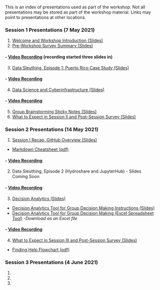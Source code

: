 This is an index of presentations used as part of the workshop. 
Not all presentations may be stored as part of the workshop material.
Links may point to presentations at other locations.

### Session 1 Presentations (7 May 2021)
1. [Welcome and Workshop Introduction (Slides)](https://docs.google.com/presentation/d/1SnLdsvksdGB58zYiA54eliNqMi_16UMsunAJFYC1xc8/edit?usp=sharing)
2. [Pre-Workshop Survey Summary (Slides)](https://docs.google.com/presentation/d/1K5bj3Zxfb0V7dWMr8-Y3pdtdgxHNS4Wk/edit#slide=id.p1)
#### - [Video Recording](https://drive.google.com/file/d/1UQbX1mJD4vDDBDTXObLoGs_8Ih_YGR_E/view?usp=sharing) (recording started three slides in)
3. [Data Sleuthing, Episode 1: Puerto Rico Case Study (Slides)](https://drive.google.com/file/d/1CZtTynLQlBv-9rAAhLs5hrF20CU-uHU5/view?usp=sharing)
#### - [Video Recording](https://drive.google.com/file/d/15n0UoVAe7PM40Tke0H8m9mFryjM5SCRC/view?usp=sharing)
4. [Data Science and Cyberinfrastructure (Slides)](https://docs.google.com/presentation/d/1glMzYz0tg7sr4eF52bYrIZD5Y2-qQCb21OthclRrLBg/edit?usp=sharing)  
#### - [Video Recording](https://drive.google.com/file/d/1vzkTamrz7UFyoE5vCmapXD62mfNpDOGb/view?usp=sharing)
5. [Group Brainstorming Sticky Notes (Slides)](https://docs.google.com/presentation/d/1yqnIilLhTc7FHgOONXvRMpHyZLhK83agvFa8VFtzlug/edit?usp=sharing)
6. [What to Expect in Session II and Post-Session Survey (Slides)](https://docs.google.com/presentation/d/1KdWBnq38U3VKUZXVx_eKVqZ1PpqWMjAXvZrF7JZ9CWI/edit?usp=sharing)

### Session 2 Presentations (14 May 2021)
1. [Session I Recap, GitHub Overview (Slides)](https://docs.google.com/presentation/d/1y3zNs99POTv_iuvUbEWARno_WSlKLmc8KWdauh6dXpw/edit?usp=sharing)
- [Markdown Cheatsheet (pdf)](https://drive.google.com/file/d/1sULkLOpCwU7QcuJ9yUTj8JKCSSz9rPTH/view?usp=sharing)
#### - [Video Recording](https://drive.google.com/file/d/1xg_FIN3hWQrI3DgAAf8bevobwZVRScgm/view?usp=sharing)
2. Data Sleuthing, Episode 2 (Hydroshare and JupyterHub) - Slides Coming Soon
#### - [Video Recording](https://drive.google.com/file/d/1DHisV4ehxJOqEpfh-Xqm3uiHgtj5jJ4H/view?usp=sharing)
3. [Decision Analytics (Slides)](https://docs.google.com/presentation/d/1Oa8vxvztUqgTKsAqnNr0n4_ws_82I0UlUM0sUeOvUUU/edit?usp=sharing)
- [Decision Analytics Tool for Group Decision Making Instructions (Slides)](https://docs.google.com/presentation/d/1UaIndG1n4_Rg4PuziA8Cp3yRgA15Jr--HqiWLIY6Go0/edit?usp=sharing)
- [Decision Analytics Tool for Group Decision Making (Excel Spreadsheet Tool)](https://drive.google.com/file/d/19z1nQyD-tnv4bUww8SC4rYRbQhxDY0M5/view?usp=sharing) *-Download as an Excel file*
#### - [Video Recording](https://drive.google.com/file/d/1AFE324Wm2kKg1UHI_08B0Ystp4U5mLAH/view?usp=sharing)
4. [What to Expect in Session III and Post-Session Survey (Slides)](https://docs.google.com/presentation/d/1NXB4irvOSZaA0aazq2Tm7gRPDtdiU8IoyCXITfVEhXE/edit?usp=sharing)
- [Finding Help Flowchart (pdf)](https://drive.google.com/file/d/1iQGwdwoCNxhVWFenK81Pj_XQyg7e0WwO/view?usp=sharing)

### Session 3 Presentations (4 June 2021)
1.
2.
3.
